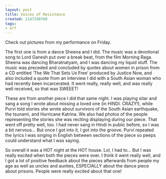 ```yaml
---
layout: post
title: Voices of Resistance
created: 1147298760
tags:
- art
---
```

Check out pictures from my performance on Friday.

The first one is from a dance Sheena and I did. The music was a devotional song to Lord Ganesh put over a break beat, from the film Morning Raga. Sheena was dancing Bharatnatyam, and I was dancing my liquid stuff. The music was preceded and concluded by quotes about women in prison from a CD entitled ‘The We That Sets Us Free’ produced by Justice Now, and also included a quote from an interview I did with a South Asian woman who had recently been incarcerated. It went really, really well, and was really well received, so that was SWEEET!

These are from another piece I did that same night. I was playing sitar and sang a song I wrote about missing a loved one (in HINDI. CRAZY!), while Purvi told stories she wrote about survivors of the South Asian earthquake, the tsunami, and Hurricane Katrina. We also had photos of the people representing the stories she was reciting displaying during our piece. That went off pretty well, too. I had never sang in Hindi in public before, so I was a bit nervous... But once I got into it, I got into the groove. Purvi repeated the lyrics I was singing in English between sections of the piece so peeps could understand what I was saying.

So overall it was a HOT night at the HOT house. Lol, I had to... But I was really excited when both the pieces were over. I think it went really well, and I got a lot of positive feedback about the pieces afterwards from people my age as well as uncles and aunties, ESPECIALLY about the dance piece about prisons. People were really excited about that one!

